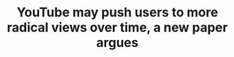 ---
title: 'YouTube may push users to more radical views over time, a new paper argues'

year: 2019

venue: "VICE"

link: "https://www.vice.com/en_ca/article/pa7pvb/what-79-million-youtube-comments-can-tell-us-about-far-right-radicalization"

archive: "https://web.archive.org/web/20190908101916/https://www.vice.com/en_ca/article/pa7pvb/what-79-million-youtube-comments-can-tell-us-about-far-right-radicalization"

related_paper: 'Auditing Radicalization Pathways on YouTube'

---